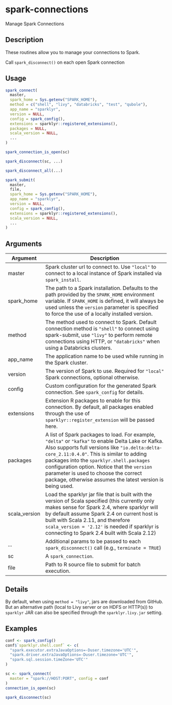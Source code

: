# spark-connections


Manage Spark Connections




## Description

These routines allow you to manage your connections to Spark.

Call `spark_disconnect()` on each open Spark connection





## Usage
```r
spark_connect(
  master,
  spark_home = Sys.getenv("SPARK_HOME"),
  method = c("shell", "livy", "databricks", "test", "qubole"),
  app_name = "sparklyr",
  version = NULL,
  config = spark_config(),
  extensions = sparklyr::registered_extensions(),
  packages = NULL,
  scala_version = NULL,
  ...
)

spark_connection_is_open(sc)

spark_disconnect(sc, ...)

spark_disconnect_all(...)

spark_submit(
  master,
  file,
  spark_home = Sys.getenv("SPARK_HOME"),
  app_name = "sparklyr",
  version = NULL,
  config = spark_config(),
  extensions = sparklyr::registered_extensions(),
  scala_version = NULL,
  ...
)
```




## Arguments


Argument      |Description
------------- |----------------
master | Spark cluster url to connect to. Use ``"local"`` to connect to a local instance of Spark installed via `spark_install`.
spark_home | The path to a Spark installation. Defaults to the path provided by the ``SPARK_HOME`` environment variable. If ``SPARK_HOME`` is defined, it will always be used unless the ``version`` parameter is specified to force the use of a locally installed version.
method | The method used to connect to Spark. Default connection method is ``"shell"`` to connect using spark-submit, use ``"livy"`` to perform remote connections using HTTP, or ``"databricks"`` when using a Databricks clusters.
app_name | The application name to be used while running in the Spark cluster.
version | The version of Spark to use. Required for ``"local"`` Spark connections, optional otherwise.
config | Custom configuration for the generated Spark connection. See `spark_config` for details.
extensions | Extension R packages to enable for this connection. By default, all packages enabled through the use of `sparklyr::register_extension` will be passed here.
packages | A list of Spark packages to load. For example, ``"delta"`` or ``"kafka"`` to enable Delta Lake or Kafka. Also supports full versions like ``"io.delta:delta-core_2.11:0.4.0"``. This is similar to adding packages into the ``sparklyr.shell.packages`` configuration option. Notice that the ``version`` parameter is used to choose the correct package, otherwise assumes the latest version is being used.
scala_version | Load the sparklyr jar file that is built with the version of Scala specified (this currently only makes sense for Spark 2.4, where sparklyr will by default assume Spark 2.4 on current host is built with Scala 2.11, and therefore `scala_version = '2.12'` is needed if sparklyr is connecting to Spark 2.4 built with Scala 2.12)
... | Additional params to be passed to each `spark_disconnect()` call (e.g., `terminate = TRUE`)
sc | A ``spark_connection``.
file | Path to R source file to submit for batch execution.




## Details

By default, when using ``method = "livy"``, jars are downloaded from GitHub. But
an alternative path (local to Livy server or on HDFS or HTTP(s)) to ``sparklyr``
JAR can also be specified through the ``sparklyr.livy.jar`` setting.






## Examples
```r
conf <- spark_config()
conf$`sparklyr.shell.conf` <- c(
  "spark.executor.extraJavaOptions=-Duser.timezone='UTC'",
  "spark.driver.extraJavaOptions=-Duser.timezone='UTC'",
  "spark.sql.session.timeZone='UTC'"
)

sc <- spark_connect(
  master = "spark://HOST:PORT", config = conf
)
connection_is_open(sc)

spark_disconnect(sc)
```



